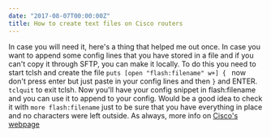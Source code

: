```yaml
---
date: "2017-08-07T00:00:00Z"
title: How to create text files on Cisco routers
---
```


In case you will need it, here's a thing that helped me out once. In case you want to append some config lines that you have stored in a file and if you can't copy it through SFTP, you can make it locally.
To do this you need to start tclsh and create the file `puts [open "flash:filename" w+] { ` now don't press enter but just paste in your config lines and then `}` and ENTER. `tclquit` to exit tclsh.
Now you'll have your config snippet in flash:filename and you can use it to append to your config. Would be a good idea to check it with `more flash:filename` just to be sure that you have everything in place and no characters were left outside. 
As always, more info on [Cisco's webpage](https://www.cisco.com/c/en/us/support/docs/ip/telnet/116214-technote-technology-00.html)

